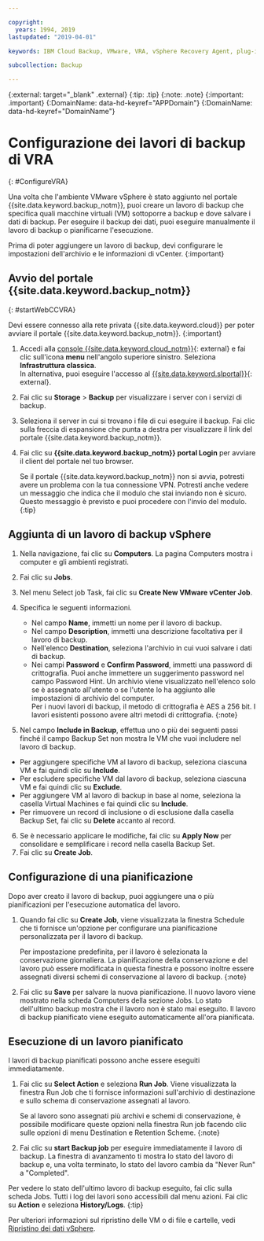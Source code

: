 ```yaml
---

copyright:
  years: 1994, 2019
lastupdated: "2019-04-01"

keywords: IBM Cloud Backup, VMware, VRA, vSphere Recovery Agent, plug-in, plugin, EVault, Carbonite, vSphere

subcollection: Backup

---
```

{:external: target="_blank" .external}
{:tip: .tip}
{:note: .note}
{:important: .important}
{:DomainName: data-hd-keyref="APPDomain"}
{:DomainName: data-hd-keyref="DomainName"}

# Configurazione dei lavori di backup di VRA
{: #ConfigureVRA}

Una volta che l'ambiente VMware vSphere è stato aggiunto nel portale {{site.data.keyword.backup_notm}}, puoi creare un lavoro di backup che specifica quali macchine virtuali (VM) sottoporre a backup e dove salvare i dati di backup. Per eseguire il backup dei dati, puoi eseguire manualmente il lavoro di backup o pianificarne l'esecuzione.

Prima di poter aggiungere un lavoro di backup, devi configurare le impostazioni dell'archivio e le informazioni di vCenter.
{:important}

## Avvio del portale {{site.data.keyword.backup_notm}}
{: #startWebCCVRA}

Devi essere connesso alla rete privata {{site.data.keyword.cloud}} per poter avviare il portale {{site.data.keyword.backup_notm}}.
{:important}

1. Accedi alla [console {{site.data.keyword.cloud_notm}}](https://{DomainName}){: external} e fai clic sull'icona **menu** nell'angolo superiore sinistro. Seleziona **Infrastruttura classica**. <br/>
   In alternativa, puoi eseguire l'accesso al [{{site.data.keyword.slportal}}](https://control.softlayer.com/){: external}.
2. Fai clic su **Storage** > **Backup** per visualizzare i server con i servizi di backup.
3. Seleziona il server in cui si trovano i file di cui eseguire il backup. Fai clic sulla freccia di espansione che punta a destra per visualizzare il link del portale {{site.data.keyword.backup_notm}}.
4. Fai clic su **{{site.data.keyword.backup_notm}} portal Login** per avviare il client del portale nel tuo browser.

   Se il portale {{site.data.keyword.backup_notm}} non si avvia, potresti avere un problema con la tua connessione VPN. Potresti anche vedere un messaggio che indica che il modulo che stai inviando non è sicuro. Questo messaggio è previsto e puoi procedere con l'invio del modulo.
   {:tip}

## Aggiunta di un lavoro di backup vSphere

1. Nella navigazione, fai clic su **Computers**. La pagina Computers mostra i computer e gli ambienti registrati.
2. Fai clic su **Jobs**.
3. Nel menu Select job Task, fai clic su **Create New VMware vCenter Job**.
4. Specifica le seguenti informazioni.
   * Nel campo **Name**, immetti un nome per il lavoro di backup.
   * Nel campo **Description**, immetti una descrizione facoltativa per il lavoro di backup.
   * Nell'elenco **Destination**, seleziona l'archivio in cui vuoi salvare i dati di backup.
   * Nei campi **Password** e **Confirm Password**, immetti una password di crittografia. Puoi anche immettere un suggerimento password nel campo Password Hint.
   Un archivio viene visualizzato nell'elenco solo se è assegnato all'utente o se l'utente lo ha aggiunto alle impostazioni di archivio del computer.<br/>
   Per i nuovi lavori di backup, il metodo di crittografia è AES a 256 bit. I lavori esistenti possono avere altri metodi di crittografia.
   {:note}

5.	Nel campo **Include in Backup**, effettua uno o più dei seguenti passi finché il campo Backup Set non mostra le VM che vuoi includere nel lavoro di backup.

   * Per aggiungere specifiche VM al lavoro di backup, seleziona ciascuna VM e fai quindi clic su **Include**.
   * Per escludere specifiche VM dal lavoro di backup, seleziona ciascuna VM e fai quindi clic su **Exclude**.
   * Per aggiungere VM al lavoro di backup in base al nome, seleziona la casella Virtual Machines e fai quindi clic su **Include**.
   * Per rimuovere un record di inclusione o di esclusione dalla casella Backup Set, fai clic su **Delete** accanto al record.

6. Se è necessario applicare le modifiche, fai clic su **Apply Now** per consolidare e semplificare i record nella casella Backup Set.
7. Fai clic su **Create Job**.

## Configurazione di una pianificazione

Dopo aver creato il lavoro di backup, puoi aggiungere una o più pianificazioni per l'esecuzione automatica del lavoro.

1. Quando fai clic su **Create Job**, viene visualizzata la finestra Schedule che ti fornisce un'opzione per configurare una pianificazione personalizzata per il lavoro di backup.

   Per impostazione predefinita, per il lavoro è selezionata la conservazione giornaliera. La pianificazione della conservazione e del lavoro può essere modificata in questa finestra e possono inoltre essere assegnati diversi schemi di conservazione al lavoro di backup.
   {:note}
2. Fai clic su **Save** per salvare la nuova pianificazione. Il nuovo lavoro viene mostrato nella scheda Computers della sezione Jobs. Lo stato dell'ultimo backup mostra che il lavoro non è stato mai eseguito. Il lavoro di backup pianificato viene eseguito automaticamente all'ora pianificata.

## Esecuzione di un lavoro pianificato

I lavori di backup pianificati possono anche essere eseguiti immediatamente.

1. Fai clic su **Select Action** e seleziona **Run Job**. Viene visualizzata la finestra Run Job che ti fornisce informazioni sull'archivio di destinazione e sullo schema di conservazione assegnati al lavoro.

   Se al lavoro sono assegnati più archivi e schemi di conservazione, è possibile modificare queste opzioni nella finestra Run job facendo clic sulle opzioni di menu Destination e Retention Scheme.
   {:note}
2. Fai clic su **start Backup job** per eseguire immediatamente il lavoro di backup. La finestra di avanzamento ti mostra lo stato del lavoro di backup e, una volta terminato, lo stato del lavoro cambia da "Never Run" a "Completed".

Per vedere lo stato dell'ultimo lavoro di backup eseguito, fai clic sulla scheda Jobs. Tutti i log dei lavori sono accessibili dal menu azioni. Fai clic su **Action** e seleziona **History/Logs**.
{:tip}

Per ulteriori informazioni sul ripristino delle VM o di file e cartelle, vedi [Ripristino dei dati vSphere](/docs/infrastructure/Backup?topic=Backup-VRARestore#VRARestore).
